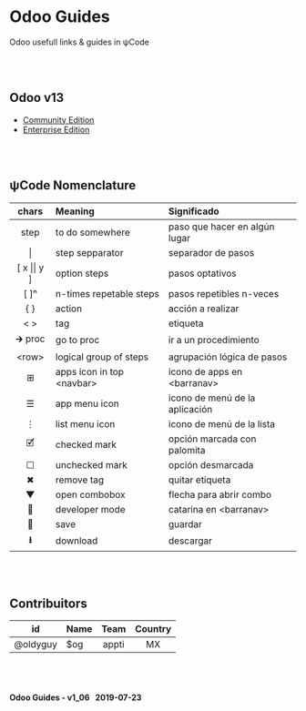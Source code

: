 # Odoo Guides
Odoo usefull links & guides in &#x03C8;Code

<br><br>
## Odoo v13
- [Community Edition](/o13/ce/o13-ce-guides_menu.md)
- [Enterprise Edition](/o13/ee/o13-ee-guides_menu.md)

<br><br>
## &#x03C8;Code Nomenclature

| chars | Meaning | Significado |
| :---: | :--- | :--- |
| step | to do somewhere | paso que hacer en algún lugar |
| \| | step sepparator | separador de pasos |
| \[ x \|\| y \] | option steps | pasos optativos |
| \[ \]&#x207F; | n-times repetable steps | pasos repetibles n-veces |
| { } | action | acción a realizar |
| < > | tag | etiqueta |
| &#x1F872; proc | go to proc | ir a un procedimiento |
| \<row\> | logical group of steps | agrupación lógica de pasos |
| &#x229E; | apps icon in top \<navbar\> | icono de apps en \<barranav\> |
| &#x2630; | app menu icon | icono de menú de la aplicación |
| &#x22EE; | list menu icon | icono de menú de la lista |
| &#x1F5F9; | checked mark | opción marcada con palomita |
| &#x2610; | unchecked mark | opción desmarcada |
| &#x2716; | remove tag | quitar etiqueta |
| &#x25BC; | open combobox | flecha para abrir combo |
| &#x1F41E; | developer mode | catarina en \<barranav\> |
| &#x1F4BE; | save | guardar |
| **&#x2B73;** | download | descargar |

<br><br>
## Contribuitors

| id | Name | Team | Country |
| :---: | :--- | :---: | :---: |
| @oldyguy | $og | appti | MX |

<br><br>
#### Odoo Guides - v1_06 &nbsp; 2019-07-23
 
